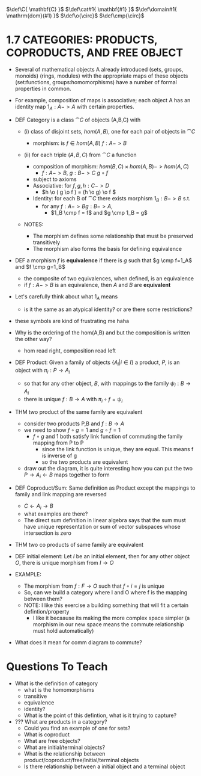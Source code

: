 $\def\C{ \mathbf{C} }$
$\def\cat#1{ \mathbf{#1} }$
$\def\domain#1{ \mathrm{dom}(#1) }$
$\def\o{\circ}$
$\def\cmp{\circ}$


# 1.7 CATEGORIES: PRODUCTS, COPRODUCTS, AND FREE OBJECT

* Several of mathematical objects A already introduced (sets, groups, monoids) (rings, modules) with the appropriate maps of these objects (set:functions, groups:homomorphisms) have a number of formal properties in common.
* For example, composition of maps is associative; each object A has an identity map $1_A :A -> A$ with certain properties.

* DEF Category is a class $\cat{C}$ of objects (A,B,C) with
  * (i) class of disjoint sets, $hom(A,B)$, one for each pair of objects in $\cat{C}$
    * morphism: is $f \in hom(A,B)$  $f:A->B$
  * (ii) for each triple $(A,B,C)$ from $\cat{C}$ a function
    * composition of morphism: $hom(B,C) \times hom(A,B) -> hom(A,C)$ 
      * $f:A->B$, $g:B->C$ $g \circ f$
    * subject to axioms 
    * Associative: for  $f,g, h:C->D$ 
      * $h \o ( g \o f ) = (h \o g) \o f $
    * Identity: for each B of $\cat{C}$ there exists morphism $1_B:B->B$ s.t.
      * for any $f:A->B g:B->A$, 
        * $1_B \cmp f = f$ and $g \cmp 1_B = g$


  * NOTES:
    * The morphism defines some relationship that must be preserved transitively
    * The morphism also forms the basis for defining equivalence

* DEF a morphism $f$ is __equivalence__ if there is $g$ such that $g \cmp f=1_A$ and $f \cmp  g=1_B$
  * the composite of two equivalences, when defined, is an equivalence
  * if $f:A->B$ is an equivalence, then $A$ and $B$ are __equivalent__

* Let's carefully think about what $1_A$ means 
  * is it the same as an atypical identity? or  are there some restrictions?

* these symbols are kind of frustrating me haha
* Why is the ordering of the hom(A,B) and but the composition is written the other way?
  * hom read right, composition read left



* DEF Product: Given a family of objects $\{A_i | i\in I\}$ a product, $P$, is an object with $\pi_i : P \rightarrow A_i$ 
  * so that for any other object, $B$, with mappings to the family $\psi_i: B \rightarrow A_i$ 
  * there is unique $f: B \rightarrow A$ with $\pi_i \circ f = \psi_i$
* THM two product of the same family are equivalent
  * consider two products P,B and $f:B \rightarrow A$
  * we need to show $f \circ g = 1$ and $g \circ f = 1$ 
    * $f \circ g$ and $1$ both satisfy link function of commuting the family mapping from P to P
      * since the link function is unique, they are equal. This means f is inverse of g
      * so the two products are equivalent
  * draw out the diagram, it is quite interesting how you can put the two $P \rightarrow A_i \leftarrow B$ maps together to form 
* DEF Coproduct/Sum: Same definition as Product except the mappings to family and link mapping are reversed
  * $C \leftarrow A_i \rightarrow B$
  * what examples are there?
  * The direct sum definition in linear algebra says that the sum must have unique representation or sum of vector subspaces whose intersection is zero
* THM two co products of same family are equivalent
* DEF initial element: Let $I$ be an initial element, then for any other object $O$, there is unique morphism from $I \rightarrow O$

* EXAMPLE: 
  * The morphism from $f:F \rightarrow O$ such that $f \circ i = j$ is unique
  * So, can we build a category where I and O where f is the mapping between them?
  * NOTE: I like this exercise a building something that will fit a certain defintion/property
    * I like it becaause its making the more complex space simpler (a morphism in our new space means the commute relationship must hold automatically)


* What does it mean for comm diagram to commute?


# Questions To Teach
* What is the definition of category
  * what is the homomorphisms
  * transitive
  * equivalence
  * identity?
  * What is the point of this defintion, what is it trying to capture?
* ??? What are products in a category?
  * Could you find an example of one for sets?
  * What is coproduct
  * What are free objects?
  * What are initial/terminal objects?
  * What is the relationship between product/coproduct/free/initial/terminal objects
  * Is there relationship between a initial object and a terminal object



